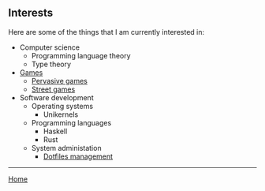 ## Interests

Here are some of the things that I am currently interested in:

- Computer science
  - Programming language theory
  - Type theory
- [Games](interests/games.md)
  - [Pervasive games](interests/pervasive-games.md)
  - [Street games](interests/street-games.md)
- Software development
  - Operating systems
    - Unikernels
  - Programming languages
    - Haskell
    - Rust
  - System administation
    - [Dotfiles management](interests/dotfiles.md)

---

[Home](/wiki)
